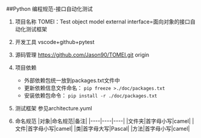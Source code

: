 ##Python 编程规范-接口自动化测试

1. 项目名称
   TOMEI：Test object model external interface=面向对象的接口自动化测试框架

2. 开发工具
    vscode+github+pytest

3. 源码管理
   https://github.com/Jason90/TOMEI.git
   origin

4. 项目依赖
    - 外部依赖包统一放到packages.txt文件中
    - 更新依赖信息文件命名：
    `pip freeze >./doc/packages.txt`
    - 安装依赖包命令：
    `pip install -r ./doc/packages.txt`

5. 测试框架
    参见architecture.yuml

6. 命名规范
   |对象|命名规范|备注|
   |----|----|----|
   |文件夹|首字母小写|camel|
   |文件|首字母小写|camel|
   |类|首字母大写|Pascal|
   |方法|首字母小写|camel|


